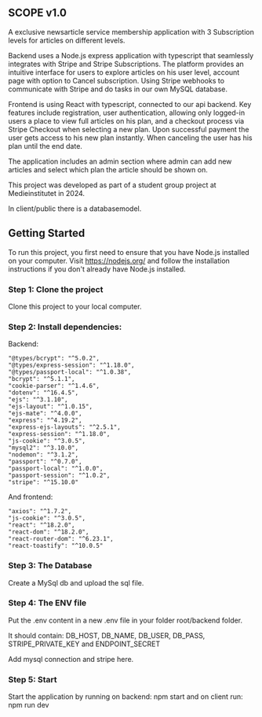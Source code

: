 ## SCOPE v1.0
A exclusive newsarticle service membership application with 3 Subscription levels for articles on different levels. 

Backend uses a Node.js express application with typescript that seamlessly integrates with Stripe and Stripe Subscriptions. The platform provides an intuitive interface for users to explore articles on his user level, account page with option to Cancel subscription. Using Stripe webhooks to communicate with Stripe and do tasks in our own MySQL database.

Frontend is using React with typescript, connected to our api backend. Key features include registration, user authentication, allowing only logged-in users a place to view full articles on his plan, and a checkout process via Stripe Checkout when selecting a new plan. Upon successful payment the user gets access to his new plan instantly. When canceling the user has his plan until the end date.

The application includes an admin section where admin can add new articles and select which plan the article should be shown on.

This project was developed as part of a student group project at Medieinstitutet in 2024.

In client/public there is a databasemodel.

## Getting Started
To run this project, you first need to ensure that you have Node.js installed on your computer. Visit https://nodejs.org/ and follow the installation instructions if you don't already have Node.js installed.

### Step 1: Clone the project
Clone this project to your local computer.

### Step 2: Install dependencies:
Backend: 

    "@types/bcrypt": "^5.0.2",
    "@types/express-session": "^1.18.0",
    "@types/passport-local": "^1.0.38",
    "bcrypt": "^5.1.1",
    "cookie-parser": "^1.4.6",
    "dotenv": "^16.4.5",
    "ejs": "^3.1.10",
    "ejs-layout": "^1.0.15",
    "ejs-mate": "^4.0.0",
    "express": "^4.19.2",
    "express-ejs-layouts": "^2.5.1",
    "express-session": "^1.18.0",
    "js-cookie": "^3.0.5",
    "mysql2": "^3.10.0",
    "nodemon": "^3.1.2",
    "passport": "^0.7.0",
    "passport-local": "^1.0.0",
    "passport-session": "^1.0.2",
    "stripe": "^15.10.0"


And frontend:

    "axios": "^1.7.2",
    "js-cookie": "^3.0.5",
    "react": "^18.2.0",
    "react-dom": "^18.2.0",
    "react-router-dom": "^6.23.1",
    "react-toastify": "^10.0.5"

### Step 3: The Database
Create a MySql db and upload the sql file.

### Step 4: The ENV file
Put the .env content in a new .env file in your folder root/backend folder.

It should contain: 
DB_HOST, DB_NAME, DB_USER, DB_PASS, STRIPE_PRIVATE_KEY and ENDPOINT_SECRET

Add mysql connection and stripe here.

### Step 5: Start
Start the application by running on backend: npm start
and on client run: npm run dev
